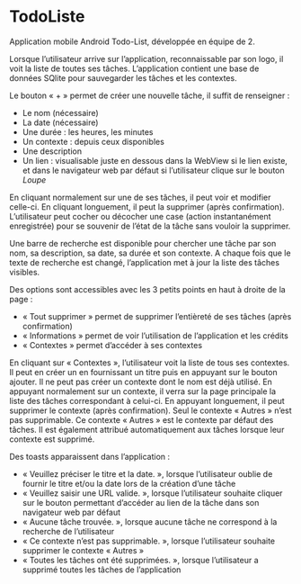 # TodoListe

Application mobile Android Todo-List, développée en équipe de 2.

Lorsque l’utilisateur arrive sur l’application, reconnaissable par son logo, il voit la liste de toutes ses
tâches. L’application contient une base de données SQlite pour sauvegarder les tâches et les
contextes.

Le bouton « + » permet de créer une nouvelle tâche, il suffit de renseigner :
- Le nom (nécessaire)
- La date (nécessaire)
- Une durée : les heures, les minutes
- Un contexte : depuis ceux disponibles
- Une description
- Un lien : visualisable juste en dessous dans la WebView si le lien existe, et dans le navigateur
web par défaut si l’utilisateur clique sur le bouton *Loupe*

En cliquant normalement sur une de ses tâches, il peut voir et modifier celle-ci. En cliquant
longuement, il peut la supprimer (après confirmation). L’utilisateur peut cocher ou décocher une
case (action instantanément enregistrée) pour se souvenir de l’état de la tâche sans vouloir la
supprimer.

Une barre de recherche est disponible pour chercher une tâche par son nom, sa description, sa date,
sa durée et son contexte. A chaque fois que le texte de recherche est changé, l’application met à jour
la liste des tâches visibles.

Des options sont accessibles avec les 3 petits points en haut à droite de la page :
- « Tout supprimer » permet de supprimer l’entièreté de ses tâches (après confirmation)
- « Informations » permet de voir l’utilisation de l’application et les crédits
- « Contextes » permet d’accéder à ses contextes

En cliquant sur « Contextes », l’utilisateur voit la liste de tous ses contextes. Il peut en créer un en
fournissant un titre puis en appuyant sur le bouton ajouter. Il ne peut pas créer un contexte dont le
nom est déjà utilisé. En appuyant normalement sur un contexte, il verra sur la page principale la liste
des tâches correspondant à celui-ci. En appuyant longuement, il peut supprimer le contexte (après
confirmation). Seul le contexte « Autres » n’est pas supprimable. Ce contexte « Autres » est le
contexte par défaut des tâches. Il est également attribué automatiquement aux tâches lorsque leur
contexte est supprimé.

Des toasts apparaissent dans l’application :
- « Veuillez préciser le titre et la date. », lorsque l’utilisateur oublie de fournir le titre et/ou la
date lors de la création d’une tâche
- « Veuillez saisir une URL valide. », lorsque l’utilisateur souhaite cliquer sur le bouton
permettant d’accéder au lien de la tâche dans son navigateur web par défaut
- « Aucune tâche trouvée. », lorsque aucune tâche ne correspond à la recherche de
l’utilisateur
- « Ce contexte n’est pas supprimable. », lorsque l’utilisateur souhaite supprimer le contexte
« Autres »
- « Toutes les tâches ont été supprimées. », lorsque l’utilisateur a supprimé toutes les tâches
de l’application